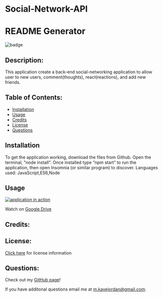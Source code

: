 # Social-Network-API

# README Generator
  ![badge](https://img.shields.io/badge/License-Unlicensed-lightgrey) 

  ## Description:
  This application create a back-end social-networking application to allow user to new users, comment(thoughts), react(reactions), and add new friends.

  ## Table of Contents:

  * [Installation](#installation)
  * [Usage](#usage)
  * [Credits](#credits)
  * [License](#license)
  * [Questions](#questions)

  ## Installation
  To get the application working, download the files from Github. Open the terminal, "node install". Once installed type “npm start” to run the application, then open Insomnia (or similar program) to discover.
  Languages used: JavaScript,ES6,Node 

  ## Usage
  [![application in action](./assets/Social-Network-API.gif)](https://drive.google.com/file/d/1gzEPJP63VIzs4NDr8PWz04KfiJe5gsLA/view)
  
  Watch on [Google Drive](https://drive.google.com/file/d/1gzEPJP63VIzs4NDr8PWz04KfiJe5gsLA/view) 

  ## Credits:
  

  
## License: 
[Click here](https://choosealicense.com/licenses/unlicense/) for license information

  ## Questions:
  Check out my [GitHub page](https://github.com/chellesjord)!

  If you have additonal questions email me at 
  <a href="mailto:m.kayejordan@gmail.com">m.kayejordan@gmail.com</a>.
  